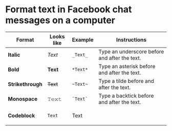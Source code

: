 # Format text in Facebook chat messages on a computer

| Format         | Looks like | Example    | Instructions                                                                 |
|----------------|------------|------------|-------------------------------------------------------------------------------|
| **Italic**     | *Text* | `_Text_`    | Type an underscore before and after the text.                                |
| **Bold**       | **Text**   | `*Text*`    | Type an asterisk before and after the text.                                  |
| **Strikethrough** | ~~Text~~ | `~Text~`    | Type a tilde before and after the text.                                      |
| **Monospace**  | 𝚃𝚎𝚡𝚝 | `` `Text` `` | Type a backtick before and after the text.                                   |
| **Codeblock**  | `Text` | ```‎ ```<br>Text</br>```‎ ``` | | 1. Type three backticks<br>2. Type one line break (press **Shift** + **Return**)<br>3. Type your text<br>4. Type another line break (press **Shift** + **Return**)<br>5. Type three more backticks |
